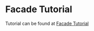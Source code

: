 # Facade Tutorial

Tutorial can be found at [Facade Tutorial][facade-tutorial]

[facade-tutorial]: https://visualstudiomagazine.com/articles/2013/06/18/the-facade-pattern-in-net.aspx

